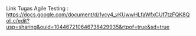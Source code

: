 Link Tugas Agile Testing : https://docs.google.com/document/d/1ycy4_vKUwwHLfaWfxCUf7tzFQK8Qol_c/edit?usp=sharing&ouid=104467210646738429935&rtpof=true&sd=true